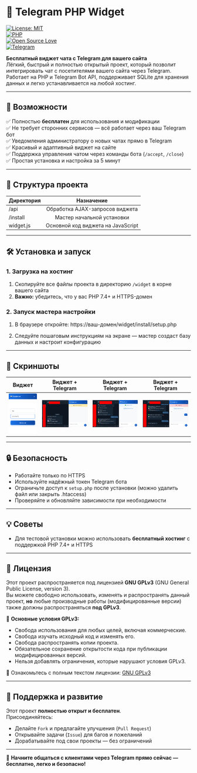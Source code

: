 # 💬 Telegram PHP Widget  

[![License: MIT](https://img.shields.io/badge/License-GPLV3-green.svg)](#)  
[![PHP](https://img.shields.io/badge/PHP-7.4%2B-blue)](#)  
[![Open Source Love](https://img.shields.io/badge/Open%20Source-%E2%9D%A4-red.svg)](#)  
[![Telegram](https://img.shields.io/badge/Telegram-Bot-blue?logo=telegram)](#)  

**Бесплатный виджет чата с Telegram для вашего сайта**  
Лёгкий, быстрый и полностью открытый проект, который позволит интегрировать чат с посетителями вашего сайта через Telegram. Работает на PHP и Telegram Bot API, поддерживает SQLite для хранения данных и легко устанавливается на любой хостинг.

---

## 🚀 Возможности

✅ Полностью **бесплатен** для использования и модификации  
✅ Не требует сторонних сервисов — всё работает через ваш Telegram бот  
✅ Уведомления администратору о новых чатах прямо в Telegram  
✅ Красивый и адаптивный виджет на сайте  
✅ Поддержка управления чатом через команды бота (`/accept`, `/close`)  
✅ Простая установка и настройка за 5 минут  

---

## 📂 Структура проекта

| Директория | Назначение                          |
| ---------- |:-----------------------------------:|
| /api       | Обработка AJAX-запросов виджета     |
| /install   | Мастер начальной установки          |
| widget.js  | Основной код виджета на JavaScript  |

---

## 🛠 Установка и запуск

### 1. Загрузка на хостинг
1. Скопируйте все файлы проекта в директорию `/widget` в корне вашего сайта
2. **Важно:** убедитесь, что у вас PHP 7.4+ и HTTPS-домен

### 2. Запуск мастера настройки
1. В браузере откройте:
https://ваш-домен/widget/install/setup.php

2. Следуйте пошаговым инструкциям на экране — мастер создаст базу данных и настроит конфигурацию  

---

## 📸 Скриншоты

| Виджет |  Виджет + Telegram | Виджет + Telegram | Виджет + Telegram |
|-----------------|------------------------|-------------------|-----------------|
| ![Widget](https://github.com/JB-SelfCompany/telegram-php-widget/blob/main/raw/1.png?text=Widget) | ![Widget+Telegram](https://github.com/JB-SelfCompany/telegram-php-widget/blob/main/raw/2.png?text=Telegram+Notify) | ![Widget+Telegram](https://github.com/JB-SelfCompany/telegram-php-widget/blob/main/raw/3.png?text=Telegram+Notify) | ![Widget+Telegram](https://github.com/JB-SelfCompany/telegram-php-widget/blob/main/raw/4.png?text=Telegram+Notify) |

---

## 🔒 Безопасность
- Работайте только по HTTPS
- Используйте надёжный токен Telegram бота
- Ограничьте доступ к `setup.php` после установки (можно удалить файл или закрыть .htaccess)
- Проверяйте и обновляйте зависимости при необходимости

---

## 💡 Советы
- Для тестовой установки можно использовать **бесплатный хостинг** с поддержкой PHP 7.4+ и HTTPS

---

## 📜 Лицензия

Этот проект распространяется под лицензией **GNU GPLv3** (GNU General Public License, version 3).  
Вы можете свободно использовать, изменять и распространять данный проект, **но** любые производные работы (модифицированные версии) также должны распространяться **под GPLv3**.  

📌 **Основные условия GPLv3:**
- Свобода использования для любых целей, включая коммерческие.
- Свобода изучать исходный код и изменять его.
- Свобода распространять копии проекта.
- Обязательное сохранение открытости кода при публикации модифицированных версий.
- Нельзя добавлять ограничения, которые нарушают условия GPLv3.

📖 Ознакомьтесь с полным текстом лицензии: [GNU GPLv3](https://www.gnu.org/licenses/gpl-3.0.html)

---

## 🤝 Поддержка и развитие
Этот проект **полностью открыт и бесплатен**.  
Присоединяйтесь:
- Делайте `Fork` и предлагайте улучшения (`Pull Request`)
- Открывайте задачи (`Issue`) для багов и пожеланий
- Дорабатывайте под свои проекты — без ограничений

---

💬 **Начните общаться с клиентами через Telegram прямо сейчас — бесплатно, легко и безопасно!**

